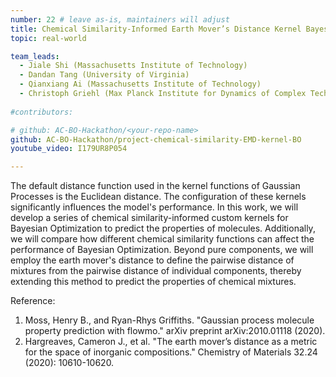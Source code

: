 ```yaml
---
number: 22 # leave as-is, maintainers will adjust
title: Chemical Similarity-Informed Earth Mover’s Distance Kernel Bayesian Optimization for Predicting the Properties of Molecules and Molecular Mixtures
topic: real-world

team_leads:
  - Jiale Shi (Massachusetts Institute of Technology)
  - Dandan Tang (University of Virginia)
  - Qianxiang Ai (Massachusetts Institute of Technology)
  - Christoph Griehl (Max Planck Institute for Dynamics of Complex Technical Systems)
    
#contributors:

# github: AC-BO-Hackathon/<your-repo-name>
github: AC-BO-Hackathon/project-chemical-similarity-EMD-kernel-BO
youtube_video: I179UR8P054

---
```

The default distance function used in the kernel functions of Gaussian Processes is the Euclidean distance. The configuration of these kernels significantly influences the model's performance. In this work, we will develop a series of chemical similarity-informed custom kernels for Bayesian Optimization to predict the properties of molecules. Additionally, we will compare how different chemical similarity functions can affect the performance of Bayesian Optimization. Beyond pure components, we will employ the earth mover's distance to define the pairwise distance of mixtures from the pairwise distance of individual components, thereby extending this method to predict the properties of chemical mixtures.

Reference:

1. Moss, Henry B., and Ryan-Rhys Griffiths. "Gaussian process molecule property prediction with flowmo." arXiv preprint arXiv:2010.01118 (2020).
2. Hargreaves, Cameron J., et al. "The earth mover’s distance as a metric for the space of inorganic compositions." Chemistry of Materials 32.24 (2020): 10610-10620.
